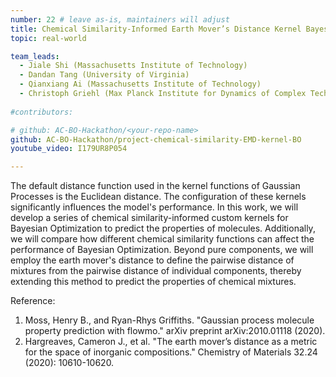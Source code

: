 ```yaml
---
number: 22 # leave as-is, maintainers will adjust
title: Chemical Similarity-Informed Earth Mover’s Distance Kernel Bayesian Optimization for Predicting the Properties of Molecules and Molecular Mixtures
topic: real-world

team_leads:
  - Jiale Shi (Massachusetts Institute of Technology)
  - Dandan Tang (University of Virginia)
  - Qianxiang Ai (Massachusetts Institute of Technology)
  - Christoph Griehl (Max Planck Institute for Dynamics of Complex Technical Systems)
    
#contributors:

# github: AC-BO-Hackathon/<your-repo-name>
github: AC-BO-Hackathon/project-chemical-similarity-EMD-kernel-BO
youtube_video: I179UR8P054

---
```

The default distance function used in the kernel functions of Gaussian Processes is the Euclidean distance. The configuration of these kernels significantly influences the model's performance. In this work, we will develop a series of chemical similarity-informed custom kernels for Bayesian Optimization to predict the properties of molecules. Additionally, we will compare how different chemical similarity functions can affect the performance of Bayesian Optimization. Beyond pure components, we will employ the earth mover's distance to define the pairwise distance of mixtures from the pairwise distance of individual components, thereby extending this method to predict the properties of chemical mixtures.

Reference:

1. Moss, Henry B., and Ryan-Rhys Griffiths. "Gaussian process molecule property prediction with flowmo." arXiv preprint arXiv:2010.01118 (2020).
2. Hargreaves, Cameron J., et al. "The earth mover’s distance as a metric for the space of inorganic compositions." Chemistry of Materials 32.24 (2020): 10610-10620.
